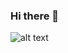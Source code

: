 ### Hi there 👋

![alt text](https://img.discogs.com/s531iFUWfpD2i58kTgvi3EzeR4s=/fit-in/600x594/filters:strip_icc():format(jpeg):mode_rgb():quality(90)/discogs-images/R-367669-1551745812-9934.jpeg.jpg)
